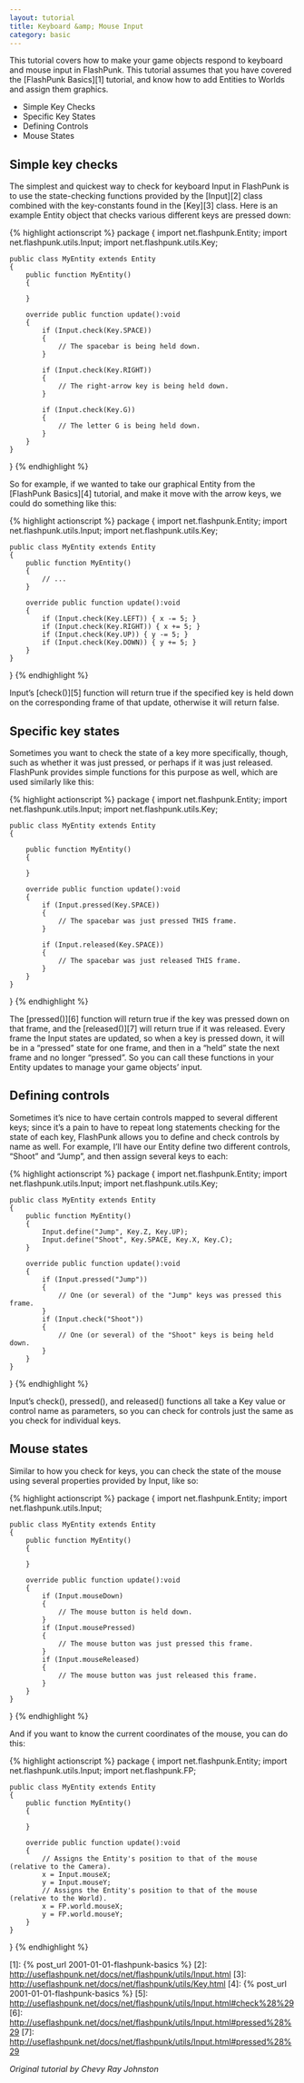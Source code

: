 ```yaml
---
layout: tutorial
title: Keyboard &amp; Mouse Input
category: basic
---
```


This tutorial covers how to make your game objects respond to keyboard and mouse input in FlashPunk. This tutorial assumes that you have covered the [FlashPunk Basics][1] tutorial, and know how to add Entities to Worlds and assign them graphics.

 - Simple Key Checks
 - Specific Key States
 - Defining Controls
 - Mouse States

Simple key checks
--

The simplest and quickest way to check for keyboard Input in FlashPunk is to use the state-checking functions provided by the [Input][2] class combined with the key-constants found in the [Key][3] class. Here is an example Entity object that checks various different keys are pressed down:

{% highlight actionscript %}
package
{
	import net.flashpunk.Entity;
	import net.flashpunk.utils.Input;
	import net.flashpunk.utils.Key;

	public class MyEntity extends Entity
	{
		public function MyEntity()
		{

		}

		override public function update():void
		{
			if (Input.check(Key.SPACE))
			{
				// The spacebar is being held down.
			}
			
			if (Input.check(Key.RIGHT))
			{
				// The right-arrow key is being held down.
			}
			
			if (Input.check(Key.G))
			{
				// The letter G is being held down.
			}
		}
	}
}
{% endhighlight %}

So for example, if we wanted to take our graphical Entity from the [FlashPunk Basics][4] tutorial, and make it move with the arrow keys, we could do something like this:

{% highlight actionscript %}
package
{
	import net.flashpunk.Entity;
	import net.flashpunk.utils.Input;
	import net.flashpunk.utils.Key;

	public class MyEntity extends Entity
	{
		public function MyEntity()
		{
			// ...
		}

		override public function update():void
		{
			if (Input.check(Key.LEFT)) { x -= 5; }
			if (Input.check(Key.RIGHT)) { x += 5; }
			if (Input.check(Key.UP)) { y -= 5; }
			if (Input.check(Key.DOWN)) { y += 5; }
		}
	}
}
{% endhighlight %}

Input’s [check()][5] function will return true if the specified key is held down on the corresponding frame of that update, otherwise it will return false.


Specific key states
--

Sometimes you want to check the state of a key more specifically, though, such as whether it was just pressed, or perhaps if it was just released. FlashPunk provides simple functions for this purpose as well, which are used similarly like this:

{% highlight actionscript %}
package
{
	import net.flashpunk.Entity;
	import net.flashpunk.utils.Input;
	import net.flashpunk.utils.Key;

	public class MyEntity extends Entity
	{ 

		public function MyEntity()
		{

		}

		override public function update():void
		{
			if (Input.pressed(Key.SPACE))
			{
				// The spacebar was just pressed THIS frame.
			}

			if (Input.released(Key.SPACE))
			{
				// The spacebar was just released THIS frame.
			}
		}
	}
}
{% endhighlight %}

The [pressed()][6] function will return true if the key was pressed down on that frame, and the [released()][7] will return true if it was released. Every frame the Input states are updated, so when a key is pressed down, it will be in a “pressed” state for one frame, and then in a “held” state the next frame and no longer “pressed”. So you can call these functions in your Entity updates to manage your game objects’ input.

Defining controls
--

Sometimes it’s nice to have certain controls mapped to several different keys; since it’s a pain to have to repeat long statements checking for the state of each key, FlashPunk allows you to define and check controls by name as well. For example, I’ll have our Entity define two different controls, “Shoot” and “Jump”, and then assign several keys to each:

{% highlight actionscript %}
package
{
	import net.flashpunk.Entity;
	import net.flashpunk.utils.Input;
	import net.flashpunk.utils.Key;

	public class MyEntity extends Entity
	{
		public function MyEntity()
		{
			Input.define("Jump", Key.Z, Key.UP);
			Input.define("Shoot", Key.SPACE, Key.X, Key.C);
		}

		override public function update():void
		{
			if (Input.pressed("Jump"))
			{
				// One (or several) of the "Jump" keys was pressed this frame.
			}
			if (Input.check("Shoot"))
			{
				// One (or several) of the "Shoot" keys is being held down.
			}
		}
	}
}
{% endhighlight %}

Input’s check(), pressed(), and released() functions all take a Key value or control name as parameters, so you can check for controls just the same as you check for individual keys.

Mouse states
--

Similar to how you check for keys, you can check the state of the mouse using several properties provided by Input, like so:

{% highlight actionscript %}
package
{
	import net.flashpunk.Entity;
	import net.flashpunk.utils.Input;

	public class MyEntity extends Entity
	{
		public function MyEntity()
		{

		}

		override public function update():void
		{
			if (Input.mouseDown)
			{
				// The mouse button is held down.
			}
			if (Input.mousePressed)
			{
				// The mouse button was just pressed this frame.
			}
			if (Input.mouseReleased)
			{
				// The mouse button was just released this frame.
			}
		}
	}
}
{% endhighlight %}

And if you want to know the current coordinates of the mouse, you can do this:

{% highlight actionscript %}
package
{
	import net.flashpunk.Entity;
	import net.flashpunk.utils.Input;
	import net.flashpunk.FP;

	public class MyEntity extends Entity
	{
		public function MyEntity()
		{

		}

		override public function update():void
		{
			// Assigns the Entity's position to that of the mouse (relative to the Camera).
			x = Input.mouseX;
			y = Input.mouseY;
			// Assigns the Entity's position to that of the mouse (relative to the World).
			x = FP.world.mouseX;
			y = FP.world.mouseY;
		}
	}
}
{% endhighlight %}

  [1]: {% post_url 2001-01-01-flashpunk-basics %}
  [2]: http://useflashpunk.net/docs/net/flashpunk/utils/Input.html
  [3]: http://useflashpunk.net/docs/net/flashpunk/utils/Key.html
  [4]: {% post_url 2001-01-01-flashpunk-basics %}
  [5]: http://useflashpunk.net/docs/net/flashpunk/utils/Input.html#check%28%29
  [6]: http://useflashpunk.net/docs/net/flashpunk/utils/Input.html#pressed%28%29
  [7]: http://useflashpunk.net/docs/net/flashpunk/utils/Input.html#pressed%28%29

*Original tutorial by Chevy Ray Johnston*